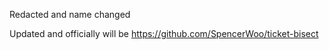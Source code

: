 Redacted and name changed

Updated and officially will be https://github.com/SpencerWoo/ticket-bisect